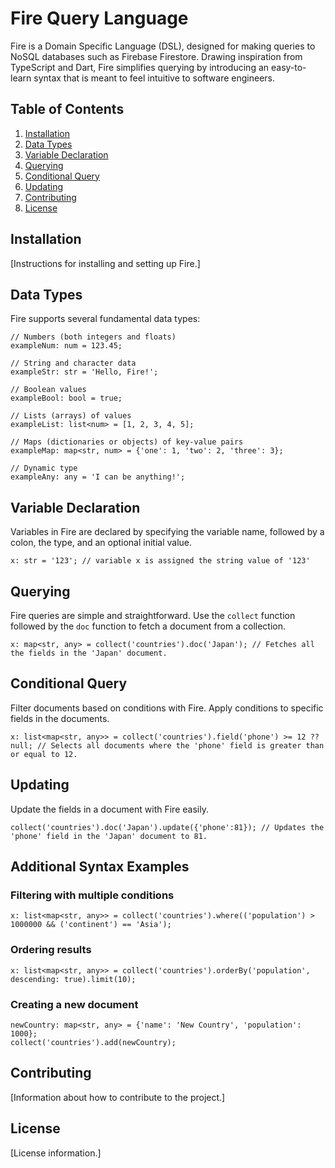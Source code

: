 # Fire Query Language

Fire is a Domain Specific Language (DSL), designed for making queries to NoSQL databases such as Firebase Firestore. Drawing inspiration from TypeScript and Dart, Fire simplifies querying by introducing an easy-to-learn syntax that is meant to feel intuitive to software engineers.

## Table of Contents

1. [Installation](#installation)
2. [Data Types](#data-types)
3. [Variable Declaration](#variable-declaration)
4. [Querying](#querying)
5. [Conditional Query](#conditional-query)
6. [Updating](#updating)
7. [Contributing](#contributing)
8. [License](#license)

## Installation

[Instructions for installing and setting up Fire.]

## Data Types

Fire supports several fundamental data types:

```fire
// Numbers (both integers and floats)
exampleNum: num = 123.45;

// String and character data
exampleStr: str = 'Hello, Fire!';

// Boolean values
exampleBool: bool = true;

// Lists (arrays) of values
exampleList: list<num> = [1, 2, 3, 4, 5];

// Maps (dictionaries or objects) of key-value pairs
exampleMap: map<str, num> = {'one': 1, 'two': 2, 'three': 3};

// Dynamic type
exampleAny: any = 'I can be anything!';
```

## Variable Declaration

Variables in Fire are declared by specifying the variable name, followed by a colon, the type, and an optional initial value.

```fire
x: str = '123'; // variable x is assigned the string value of '123'
```

## Querying

Fire queries are simple and straightforward. Use the `collect` function followed by the `doc` function to fetch a document from a collection.

```fire
x: map<str, any> = collect('countries').doc('Japan'); // Fetches all the fields in the 'Japan' document.
```

## Conditional Query

Filter documents based on conditions with Fire. Apply conditions to specific fields in the documents.

```fire
x: list<map<str, any>> = collect('countries').field('phone') >= 12 ?? null; // Selects all documents where the 'phone' field is greater than or equal to 12.
```

## Updating

Update the fields in a document with Fire easily.

```fire
collect('countries').doc('Japan').update({'phone':81}); // Updates the 'phone' field in the 'Japan' document to 81.
```

## Additional Syntax Examples

### Filtering with multiple conditions

```fire
x: list<map<str, any>> = collect('countries').where(('population') > 1000000 && ('continent') == 'Asia');
```

### Ordering results

```fire
x: list<map<str, any>> = collect('countries').orderBy('population', descending: true).limit(10);
```

### Creating a new document

```fire
newCountry: map<str, any> = {'name': 'New Country', 'population': 1000};
collect('countries').add(newCountry);
```

## Contributing

[Information about how to contribute to the project.]

## License

[License information.]
